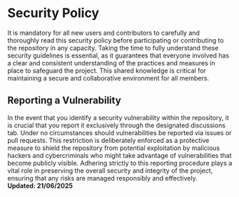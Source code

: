# Security Policy  
It is mandatory for all new users and contributors to carefully and thoroughly read this security policy before participating or contributing to the repository in any capacity. Taking the time to fully understand these security guidelines is essential, as it guarantees that everyone involved has a clear and consistent understanding of the practices and measures in place to safeguard the project. This shared knowledge is critical for maintaining a secure and collaborative environment for all members.

## Reporting a Vulnerability  
In the event that you identify a security vulnerability within the repository, it is crucial that you report it exclusively through the designated discussions tab. Under no circumstances should vulnerabilities be reported via issues or pull requests. This restriction is deliberately enforced as a protective measure to shield the repository from potential exploitation by malicious hackers and cybercriminals who might take advantage of vulnerabilities that become publicly visible. Adhering strictly to this reporting procedure plays a vital role in preserving the overall security and integrity of the project, ensuring that any risks are managed responsibly and effectively.  
**Updated: 21/06/2025**
